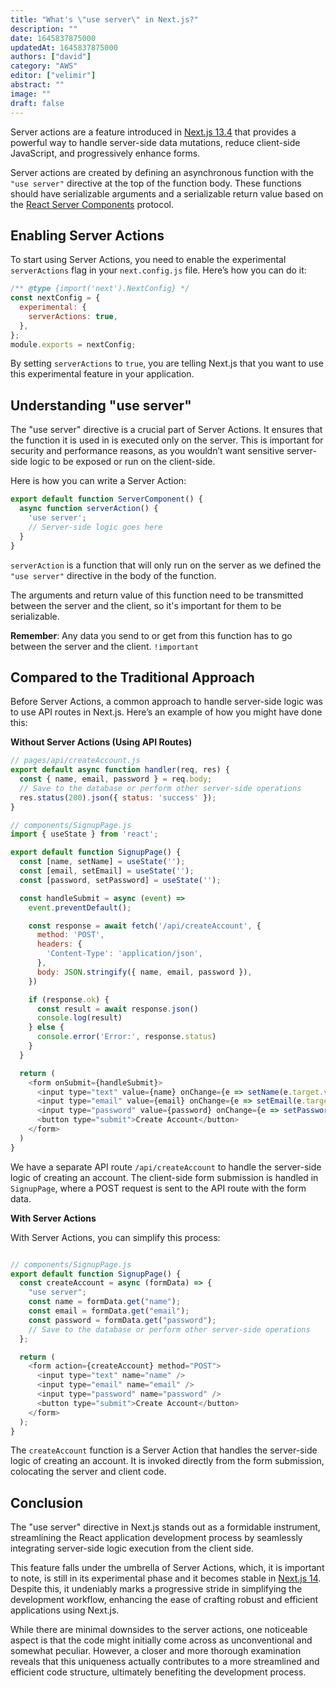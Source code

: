 ```yaml
---
title: "What's \"use server\" in Next.js?"
description: ""
date: 1645837875000
updatedAt: 1645837875000
authors: ["david"]
category: "AWS"
editor: ["velimir"]
abstract: ""
image: ""
draft: false
---
```


Server actions are a feature introduced in [Next.js 13.4](https://nextjs.org/blog/next-13-4) that provides a powerful way to handle server-side data mutations, reduce client-side JavaScript, and progressively enhance forms.

Server actions are created by defining an asynchronous function with the `"use server"` directive at the top of the function body. These functions should have serializable arguments and a serializable return value based on the [React Server Components](https://nextjs.org/docs/app/building-your-application/rendering/server-components) protocol.

## Enabling Server Actions

To start using Server Actions, you need to enable the experimental `serverActions` flag in your `next.config.js` file. Here’s how you can do it:

```javascript
/** @type {import('next').NextConfig} */
const nextConfig = {
  experimental: {
    serverActions: true,
  },
};
module.exports = nextConfig;
```

By setting `serverActions` to `true`, you are telling Next.js that you want to use this experimental feature in your application.

## Understanding "use server"

The "use server" directive is a crucial part of Server Actions. It ensures that the function it is used in is executed only on the server. This is important for security and performance reasons, as you wouldn’t want sensitive server-side logic to be exposed or run on the client-side.

Here is how you can write a Server Action:

```javascript
export default function ServerComponent() {
  async function serverAction() {
    'use server';
    // Server-side logic goes here
  }
}
```

`serverAction` is a function that will only run on the server as we defined the `"use server"` directive in the body of the function. 

The arguments and return value of this function need to be transmitted between the server and the client, so it's important for them to be serializable.

**Remember**: Any data you send to or get from this function has to go between the server and the client. `!important`



## Compared to the Traditional Approach

Before Server Actions, a common approach to handle server-side logic was to use API routes in Next.js. Here’s an example of how you might have done this:

**Without Server Actions (Using API Routes)**

```javascript
// pages/api/createAccount.js
export default async function handler(req, res) {
  const { name, email, password } = req.body;
  // Save to the database or perform other server-side operations
  res.status(200).json({ status: 'success' });
}

// components/SignupPage.js
import { useState } from 'react';

export default function SignupPage() {
  const [name, setName] = useState('');
  const [email, setEmail] = useState('');
  const [password, setPassword] = useState('');

  const handleSubmit = async (event) =>
    event.preventDefault();

    const response = await fetch('/api/createAccount', {
      method: 'POST',
      headers: {
        'Content-Type': 'application/json',
      },
      body: JSON.stringify({ name, email, password }),
    })

    if (response.ok) {
      const result = await response.json()
      console.log(result)
    } else {
      console.error('Error:', response.status)
    }
  }

  return (
    <form onSubmit={handleSubmit}>
      <input type="text" value={name} onChange={e => setName(e.target.value)} />
      <input type="email" value={email} onChange={e => setEmail(e.target.value)} />
      <input type="password" value={password} onChange={e => setPassword(e.target.value)} />
      <button type="submit">Create Account</button>
    </form>
  )
}
```

We have a separate API route `/api/createAccount` to handle the server-side logic of creating an account. The client-side form submission is handled in `SignupPage`, where a POST request is sent to the API route with the form data.

**With Server Actions**

With Server Actions, you can simplify this process:

```javascript

// components/SignupPage.js
export default function SignupPage() {
  const createAccount = async (formData) => {
    "use server";
    const name = formData.get("name");
    const email = formData.get("email");
    const password = formData.get("password");
    // Save to the database or perform other server-side operations
  };

  return (
    <form action={createAccount} method="POST">
      <input type="text" name="name" />
      <input type="email" name="email" />
      <input type="password" name="password" />
      <button type="submit">Create Account</button>
    </form>
  );
}
```

The `createAccount` function is a Server Action that handles the server-side logic of creating an account. It is invoked directly from the form submission, colocating the server and client code.

## Conclusion

The "use server" directive in Next.js stands out as a formidable instrument, streamlining the React application development process by seamlessly integrating server-side logic execution from the client side. 

This feature falls under the umbrella of Server Actions, which, it is important to note, is still in its experimental phase and it becomes stable in [Next.js 14](https://nextjs.org/blog/next-14). Despite this, it undeniably marks a progressive stride in simplifying the development workflow, enhancing the ease of crafting robust and efficient applications using Next.js. 

While there are minimal downsides to the server actions, one noticeable aspect is that the code might initially come across as unconventional and somewhat peculiar. However, a closer and more thorough examination reveals that this uniqueness actually contributes to a more streamlined and efficient code structure, ultimately benefiting the development process.
